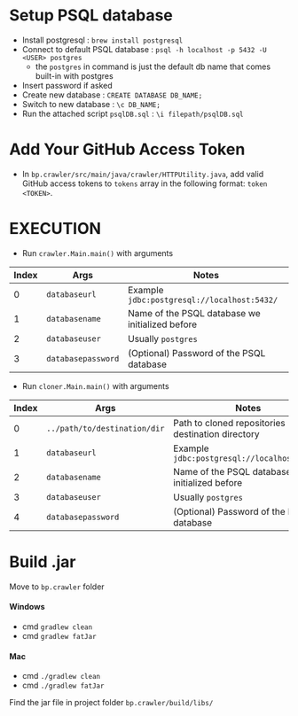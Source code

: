# Setup PSQL database
- Install postgresql : `brew install postgresql`
- Connect to default PSQL database : `psql -h localhost -p 5432 -U <USER> postgres`
	- the `postgres` in command is just the default db name that comes built-in with postgres
- Insert password if asked 
- Create new database : `CREATE DATABASE DB_NAME;` 
- Switch to new database : `\c DB_NAME;` 
- Run the attached script `psqlDB.sql` : `\i filepath/psqlDB.sql` 

# Add Your GitHub Access Token
- In `bp.crawler/src/main/java/crawler/HTTPUtility.java`, add valid GitHub access tokens to `tokens` array in the following format: `token <TOKEN>`.

# EXECUTION
- Run `crawler.Main.main()` with arguments

| Index | Args | Notes |
|-------|------|-------| 
| 0 | `databaseurl`  | Example `jdbc:postgresql://localhost:5432/` |
| 1 | `databasename` | Name of the PSQL database we initialized before |
| 2 | `databaseuser` | Usually `postgres` |
| 3 | `databasepassword` | (Optional) Password of the PSQL database |

- Run `cloner.Main.main()` with arguments

| Index | Args | Notes |
|-------|------|-------| 
| 0 | `../path/to/destination/dir` | Path to cloned repositories destination directory | 
| 1 | `databaseurl`  | Example `jdbc:postgresql://localhost:5432/` |
| 2 | `databasename` | Name of the PSQL database we initialized before |
| 3 | `databaseuser` | Usually `postgres` |
| 4 | `databasepassword` | (Optional) Password of the PSQL database |

# Build .jar 
Move to `bp.crawler` folder
#### Windows
- cmd `gradlew clean`
- cmd `gradlew fatJar`
#### Mac
- cmd `./gradlew clean`
- cmd `./gradlew fatJar`

Find the jar file in project folder `bp.crawler/build/libs/`
